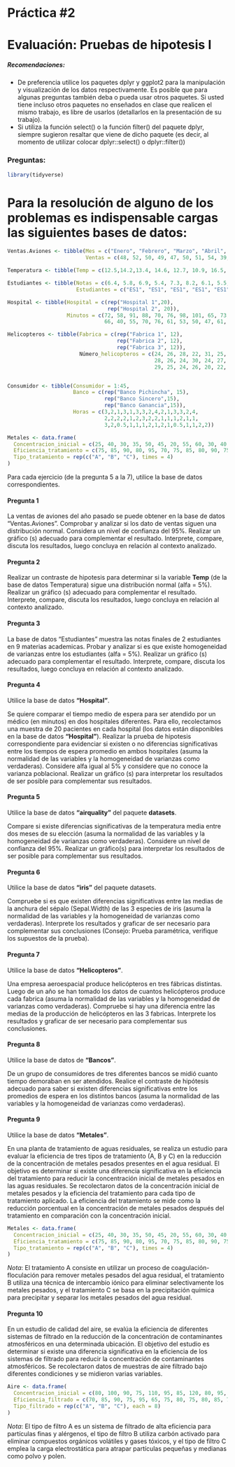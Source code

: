 Práctica \#2
================

# Evaluación: Pruebas de hipotesis I

##### Recomendaciones:

- De preferencia utilice los paquetes dplyr y ggplot2 para la
  manipulación y visualización de los datos respectivamente. Es posible
  que para algunas preguntas también deba o pueda usar otros paquetes.
  Si usted tiene incluso otros paquetes no enseñados en clase que
  realicen el mismo trabajo, es libre de usarlos (detallarlos en la
  presentación de su trabajo).
- Si utiliza la función select() o la función filter() del paquete
  dplyr, siempre sugieron resaltar que viene de dicho paquete (es decir,
  al momento de utilizar colocar dplyr::select() o dplyr::filter())

### Preguntas:

``` r
library(tidyverse)
```

# Para la resolución de alguno de los problemas es indispensable cargas las siguientes bases de datos:

``` r
Ventas.Aviones <- tibble(Mes = c("Enero", "Febrero", "Marzo", "Abril", "Mayo", "Junio", "Julio", "Agosto", "Setiembre", "Octubre", "Noviembre", "Diciembre"),
                         Ventas = c(48, 52, 50, 49, 47, 50, 51, 54, 39, 56, 52, 55))

Temperatura <- tibble(Temp = c(12.5,14.2,13.4, 14.6, 12.7, 10.9, 16.5, 14.7, 11.2, 10.9, 12.1, 12.8, 13.8, 13.5, 13.2, 14.1, 15.5, 16.2, 10.8, 14.3, 12.8, 12.4, 11.4, 16.2, 14.3, 14.8, 14.6, 13.7, 13.5, 10.8, 10.4, 11.5, 11.9, 11.3, 14.2, 11.2, 13.4, 16.1, 13.5, 17.5, 16.2, 15.0, 14.2, 13.2, 12.4, 13.4, 12.7, 11.2))

Estudiantes <- tibble(Notas = c(6.4, 5.8, 6.9, 5.4, 7.3, 8.2, 6.1, 5.5, 6.0, 6.5, 7.0, 7.5, 6.5, 8.1, 9.0, 7.5, 6.5, 6.8),
                      Estudiantes = c("ES1", "ES1", "ES1", "ES1", "ES1", "ES1", "ES1", "ES1", "ES1", "ES2", "ES2", "ES2", "ES2", "ES2", "ES2", "ES2", "ES2", "ES2"))

Hospital <- tibble(Hospital = c(rep("Hospital 1",20),
                                rep("Hospital 2", 20)),
                   Minutos = c(72, 58, 91, 88, 70, 76, 98, 101, 65, 73, 79, 82, 80, 91, 93, 88, 97, 83, 71, 74,
                               66, 40, 55, 70, 76, 61, 53, 50, 47, 61, 52, 48, 60, 72, 57, 70, 66, 55, 46, 48))

Helicopteros <- tibble(Fabrica = c(rep("Fabrica 1", 12),
                                   rep("Fabrica 2", 12),
                                   rep("Fabrica 3", 12)),
                       Número_helicopteros = c(24, 26, 28, 22, 31, 25, 27, 28, 30, 21, 20, 24,
                                               28, 26, 24, 30, 24, 27, 25, 29, 30, 27, 26, 25,
                                               29, 25, 24, 26, 20, 22, 22, 27, 20, 26, 24,25))


Consumidor <- tibble(Consumidor = 1:45,
                     Banco = c(rep("Banco Pichincha", 15),
                               rep("Banco Sincero",15), 
                               rep("Banco Ganancia",15)),
                     Horas = c(3,2,1,3,1,3,3,2,4,2,1,3,3,2,4,
                               2,2,2,2,1,2,3,2,2,1,1,1,2,1,1,
                               3,2,0.5,1,1,1,2,1,2,1,0.5,1,1,2,2))

Metales <- data.frame(
  Concentracion_inicial = c(25, 40, 30, 35, 50, 45, 20, 55, 60, 30, 40, 35),
  Eficiencia_tratamiento = c(75, 85, 90, 80, 95, 70, 75, 85, 80, 90, 75, 85),
  Tipo_tratamiento = rep(c("A", "B", "C"), times = 4)
)
```

Para cada ejercicio (de la pregunta 5 a la 7), utilice la base de datos
correspondientes.

#### Pregunta 1

La ventas de aviones del año pasado se puede obtener en la base de datos
“Ventas.Aviones”. Comprobar y analizar si los dato de ventas siguen una
distribución normal. Considera un nivel de confianza del 95%. Realizar
un gráfico (s) adecuado para complementar el resultado. Interprete,
compare, discuta los resultados, luego concluya en relación al contexto
analizado.

#### Pregunta 2

Realizar un contraste de hipotesis para determinar si la variable
**Temp** (de la base de datos Temperatura) sigue una distribución normal
(alfa = 5%). Realizar un gráfico (s) adecuado para complementar el
resultado. Interprete, compare, discuta los resultados, luego concluya
en relación al contexto analizado.

#### Pregunta 3

La base de datos “Estudiantes” muestra las notas finales de 2
estudiantes en 9 materias academicas. Probar y analizar si es que existe
homogeneidad de varianzas entre los estudiantes (alfa = 5%). Realizar un
gráfico (s) adecuado para complementar el resultado. Interprete,
compare, discuta los resultados, luego concluya en relación al contexto
analizado.

#### Pregunta 4

Utilice la base de datos **“Hospital”**.

Se quiere comparar el tiempo medio de espera para ser atendido por un
médico (en minutos) en dos hospitales diferentes. Para ello,
recolectamos una muestra de 20 pacientes en cada hospital (los datos
están disponibles en la base de datos **“Hospital”**). Realizar la
prueba de hipotesis correspondiente para evidenciar si existen o no
diferencias significativas entre los tiempos de espera promedio en ambos
hospitales (asuma la normalidad de las variables y la homogeneidad de
varianzas como verdaderas). Considere alfa igual al 5% y considere que
no conoce la varianza poblacional. Realizar un gráfico (s) para
interpretar los resultados de ser posible para complementar sus
resultados.

#### Pregunta 5

Utilice la base de datos **“airquality”** del paquete **datasets**.

Compare si existe diferencias significativas de la temperatura media
entre dos meses de su elección (asuma la normalidad de las variables y
la homogeneidad de varianzas como verdaderas). Considere un nivel de
confianza del 95%. Realizar un gráfico(s) para interpretar los
resultados de ser posible para complementar sus resultados.

#### Pregunta 6

Utilice la base de datos **“iris”** del paquete datasets.

Compruebe si es que existen diferencias significativas entre las medias
de la anchura del sépalo (Sepal.Width) de las 3 especies de iris (asuma
la normalidad de las variables y la homogeneidad de varianzas como
verdaderas). Interprete los resultados y graficar de ser necesario para
complementar sus conclusiones (Consejo: Prueba paramétrica, verifique
los supuestos de la prueba).

#### Pregunta 7

Utilice la base de datos **“Helicopteros”**.

Una empresa aeroespacial produce helicópteros en tres fábricas
distintas. Luego de un año se han tomado los datos de cuantos
helicópteros produce cada fabrica (asuma la normalidad de las variables
y la homogeneidad de varianzas como verdaderas). Compruebe si hay una
diferencia entre las medias de la producción de helicópteros en las 3
fabricas. Interprete los resultados y graficar de ser necesario para
complementar sus conclusiones.

#### Pregunta 8

Utilice la base de datos de **“Bancos”**.

De un grupo de consumidores de tres diferentes bancos se midió cuanto
tiempo demoraban en ser atendidos. Realice el contraste de hipótesis
adecuado para saber si existen diferencias significativas entre los
promedios de espera en los distintos bancos (asuma la normalidad de las
variables y la homogeneidad de varianzas como verdaderas).

#### Pregunta 9

Utilice la base de datos **“Metales”**.

En una planta de tratamiento de aguas residuales, se realiza un estudio
para evaluar la eficiencia de tres tipos de tratamiento (A, B y C) en la
reducción de la concentración de metales pesados presentes en el agua
residual. El objetivo es determinar si existe una diferencia
significativa en la eficiencia del tratamiento para reducir la
concentración inicial de metales pesados en las aguas residuales. Se
recolectaron datos de la concentración inicial de metales pesados y la
eficiencia del tratamiento para cada tipo de tratamiento aplicado. La
eficiencia del tratamiento se mide como la reducción porcentual en la
concentración de metales pesados después del tratamiento en comparación
con la concentración inicial.

``` r
Metales <- data.frame(
  Concentracion_inicial = c(25, 40, 30, 35, 50, 45, 20, 55, 60, 30, 40, 35),
  Eficiencia_tratamiento = c(75, 85, 90, 80, 95, 70, 75, 85, 80, 90, 75, 85),
  Tipo_tratamiento = rep(c("A", "B", "C"), times = 4)
)
```

*Nota*: El tratamiento A consiste en utilizar un proceso de
coagulación-floculación para remover metales pesados del agua residual,
el tratamiento B utiliza una técnica de intercambio iónico para eliminar
selectivamente los metales pesados, y el tratamiento C se basa en la
precipitación química para precipitar y separar los metales pesados del
agua residual.

#### Pregunta 10

En un estudio de calidad del aire, se evalúa la eficiencia de diferentes
sistemas de filtrado en la reducción de la concentración de
contaminantes atmosféricos en una determinada ubicación. El objetivo del
estudio es determinar si existe una diferencia significativa en la
eficiencia de los sistemas de filtrado para reducir la concentración de
contaminantes atmosféricos. Se recolectaron datos de muestras de aire
filtrado bajo diferentes condiciones y se midieron varias variables.

``` r
Aire <- data.frame(
  Concentracion_inicial = c(80, 100, 90, 75, 110, 95, 85, 120, 80, 95, 105, 90, 100, 75, 85, 110, 95, 85, 120, 80, 90, 75, 110, 95),
  Eficiencia_filtrado = c(70, 85, 90, 75, 95, 65, 75, 80, 75, 80, 85, 70, 85, 90, 75, 95, 65, 75, 80, 75, 80, 85, 70, 85),
  Tipo_filtrado = rep(c("A", "B", "C"), each = 8)
)
```

*Nota*: El tipo de filtro A es un sistema de filtrado de alta eficiencia
para partículas finas y alérgenos, el tipo de filtro B utiliza carbón
activado para eliminar compuestos orgánicos volátiles y gases tóxicos, y
el tipo de filtro C emplea la carga electrostática para atrapar
partículas pequeñas y medianas como polvo y polen.
